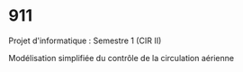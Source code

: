 # 911
Projet d'informatique : Semestre 1 (CIR II)

Modélisation simplifiée du contrôle de la circulation aérienne
